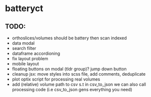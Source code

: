 # batteryct

## TODO:

-   orthoslices/volumes should be battery then scan indexed
-   data modal
-   search filter
-   dataframe accordioning
-   fix layout problem
-   mobile layout
-   floating buttons on modal (tldr group)? jump down button
-   cleanup jsx: move styles into scss file, add comments, deduplicate
-   plot optix script for processing real volumes
-   add (relative) volume path to csv s.t in csv_to_json we can also call processing code (i.e csv_to_json gens everything you need)
